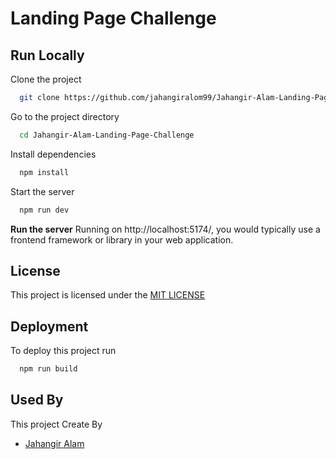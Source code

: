 
# Landing Page Challenge 

## Run Locally

Clone the project

```bash
  git clone https://github.com/jahangiralom99/Jahangir-Alam-Landing-Page-Challenge
```

Go to the project directory

```bash
  cd Jahangir-Alam-Landing-Page-Challenge
```

Install dependencies

```bash
  npm install
```

Start the server

```bash
  npm run dev
```

 **Run the server**
Running on http://localhost:5174/, you would typically use a frontend framework or library in your web application.

## License

This project is licensed under the [MIT LICENSE](https://choosealicense.com/licenses/mit/)


## Deployment

To deploy this project run

```bash
  npm run build
```


## Used By

This project Create By

- [Jahangir Alam](https://www.linkedin.com/in/jahangiralom99/)